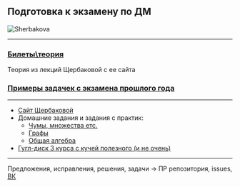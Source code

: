 ## Подготовка к экзамену по ДМ

![Sherbakova](http://kadm.imkn.urfu.ru/files/shcherbakovaportret2-urfu.jpg)
___
### [Билеты\теория](https://docs.google.com/document/d/1EACQI7TS2PBfiRZQu_DXI_lsPKuRzo9wm6kUUR1x-6o/edit#heading=h.iaq0rwmctbe4)
Теория из лекций Щербаковой с ее сайта

### [Примеры задачек с экзамена прошлого года](/problems.md)
___
* [Сайт Щербаковой](http://univer2005-73.narod.ru/) 
* Домашние задания и задания с практик:
  + [Чумы, множества етс.](https://docs.google.com/viewer?url=https://github.com/FunFunFine/diskoteka/raw/master/dzdm_kn2015_part1-3.pdf)
  + [Графы](https://docs.google.com/viewer?url=https://github.com/FunFunFine/diskoteka/raw/master/dzdm_ft2018_part4.pdf)
  + [Общая алгебра](https://docs.google.com/viewer?url=https://github.com/FunFunFine/diskoteka/raw/master/dzdm_ft2018_part5.pdf)
* [Гугл-диск 3 курса с кучей полезного (и не очень)](https://drive.google.com/drive/folders/0B5oqw2xJtL_oZjI0R000N1RuZFk)

___

Предложения, исправления, решения, задачи -> ПР репозитория, issues, [ВК](https://vk.com/funfunfine)

